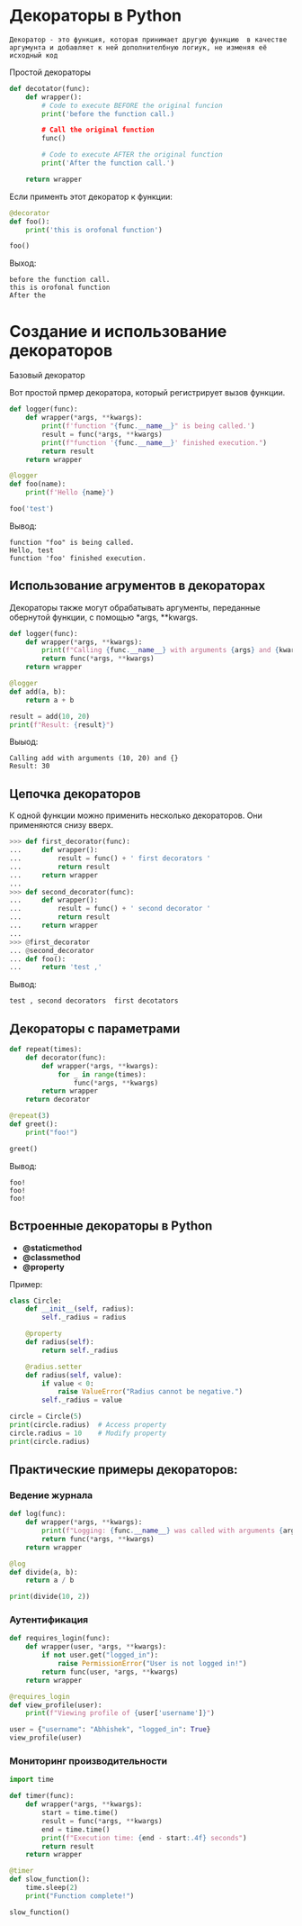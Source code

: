 # **Декораторы в Python**
``` 
Декоратор - это функция, которая принимает другую функцию  в качестве аргумунта и добавляет к ней дополнителбную логиук, не изменяя её исходный код 
```
Простой декораторы
``` python
def decotator(func):
    def wrapper():
        # Code to execute BEFORE the original funcion 
        print('before the function call.)

        # Call the original function
        func()

        # Code to execute AFTER the original function
        print('After the function call.')

    return wrapper
```
Если применть этот декоратор к функции:
``` python
@decorator
def foo():
    print('this is orofonal function')

foo()
```
Выход:
``` 
before the function call.
this is orofonal function
After the
```
# Создание и использование декораторов
Базовый декоратор

Вот простой прмер декоратора, который регистрирует вызов функции.
``` python
def logger(func):
    def wrapper(*args, **kwargs):
        print(f'function "{func.__name__}" is being called.')
        result = func(*args, **kwargs)
        print(f"function '{func.__name__}' finished execution.")
        return result
    return wrapper

@logger
def foo(name):
    print(f'Hello {name}')

foo('test')
```
Вывод:
```
function "foo" is being called.
Hello, test
function 'foo' finished execution.
```
## Использование агрументов в декораторах
Декораторы также могут обрабатывать аргументы, переданные обернутой функции, с помощью *args, **kwargs.
``` python
def logger(func):
    def wrapper(*args, **kwargs):
        print(f"Calling {func.__name__} with arguments {args} and {kwargs}")
        return func(*args, **kwargs)
    return wrapper

@logger
def add(a, b):
    return a + b

result = add(10, 20)
print(f"Result: {result}")
```
Выыод:
```
Calling add with arguments (10, 20) and {}
Result: 30
```
## Цепочка декораторов
К одной функции можно применить несколько декораторов. Они применяются снизу вверх.
``` python
>>> def first_decorator(func):
...     def wrapper():
...         result = func() + ' first decorators '
...         return result
...     return wrapper
... 
>>> def second_decorator(func):
...     def wrapper():
...         result = func() + ' second decorator '
...         return result
...     return wrapper
...
>>> @first_decorator
... @second_decorator
... def foo():
...     return 'test ,'
```
Вывод:
```
test , second decorators  first decotators 
```
##  Декораторы с параметрами
``` python
def repeat(times):
    def decorator(func):
        def wrapper(*args, **kwargs):
            for _ in range(times):
                func(*args, **kwargs)
        return wrapper
    return decorator

@repeat(3)
def greet():
    print("foo!")

greet()
```
Вывод:
```
foo!
foo!
foo!
```
## Встроенные декораторы в Python
- **@staticmethod**
- **@classmethod**
- **@property**

Пример:
``` Python
class Circle:
    def __init__(self, radius):
        self._radius = radius

    @property
    def radius(self):
        return self._radius

    @radius.setter
    def radius(self, value):
        if value < 0:
            raise ValueError("Radius cannot be negative.")
        self._radius = value

circle = Circle(5)
print(circle.radius)  # Access property
circle.radius = 10    # Modify property
print(circle.radius)
```
## Практические примеры декораторов:
### Ведение журнала
``` python
def log(func):
    def wrapper(*args, **kwargs):
        print(f"Logging: {func.__name__} was called with arguments {args} and {kwargs}")
        return func(*args, **kwargs)
    return wrapper

@log
def divide(a, b):
    return a / b

print(divide(10, 2))
```
### Аутентификация
``` python
def requires_login(func):
    def wrapper(user, *args, **kwargs):
        if not user.get("logged_in"):
            raise PermissionError("User is not logged in!")
        return func(user, *args, **kwargs)
    return wrapper

@requires_login
def view_profile(user):
    print(f"Viewing profile of {user['username']}")

user = {"username": "Abhishek", "logged_in": True}
view_profile(user)
```
### Мониторинг производительности
``` python
import time

def timer(func):
    def wrapper(*args, **kwargs):
        start = time.time()
        result = func(*args, **kwargs)
        end = time.time()
        print(f"Execution time: {end - start:.4f} seconds")
        return result
    return wrapper

@timer
def slow_function():
    time.sleep(2)
    print("Function complete!")

slow_function()
```
